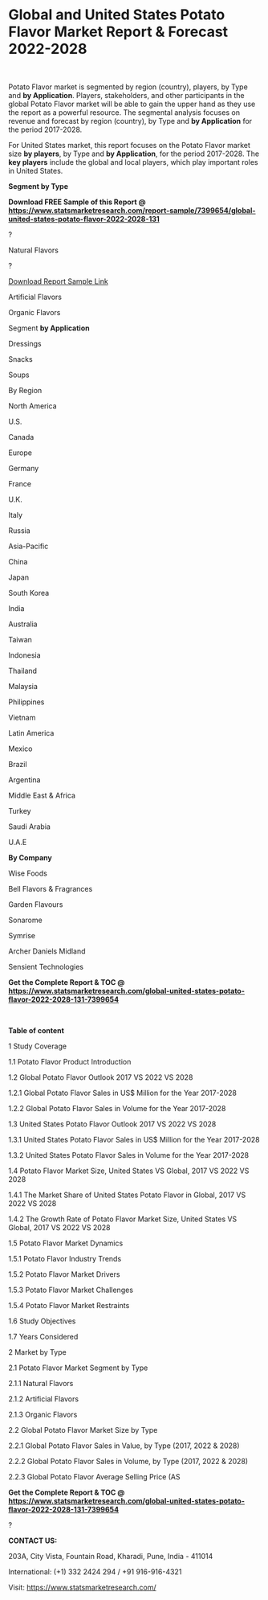 <h1>Global and United States Potato Flavor Market Report & Forecast 2022-2028</h1><br/><p>Potato Flavor market is segmented by region (country), players, by Type and <strong>by Application</strong>. Players, stakeholders, and other participants in the global Potato Flavor market will be able to gain the upper hand as they use the report as a powerful resource. The segmental analysis focuses on revenue and forecast by region (country), by Type and <strong>by Application</strong> for the period 2017-2028.</p>
 
 
 
 <p>For United States market, this report focuses on the Potato Flavor market size <strong>by players</strong>, by Type and <strong>by Application</strong>, for the period 2017-2028. The <strong>key players</strong> include the global and local players, which play important roles in United States.</p>
 
 
 
 <p><strong>Segment by Type</strong></p>
 
 
 
 <div><b>Download FREE Sample of this Report @ <a href="https://www.statsmarketresearch.com/download-free-sample/7399654/global-united-states-potato-flavor-2022-2028-131">https://www.statsmarketresearch.com/report-sample/7399654/global-united-states-potato-flavor-2022-2028-131</a></b></div>
 
 
 
 <p>? </p>
 
 
 
 <p>Natural Flavors</p>
 
 
 
 <p>? </p>
 
 
 
 <p><a href="https://www.statsmarketresearch.com/download-free-sample/7399654/global-united-states-potato-flavor-2022-2028-131">Download Report Sample Link</a></p>
 
 
 
 <p>Artificial Flavors</p>
 
 
 
 <p>Organic Flavors</p>
 
 
 
 <p>Segment <strong>by Application</strong></p>
 
 
 
 <p>Dressings</p>
 
 
 
 <p>Snacks</p>
 
 
 
 <p>Soups</p>
 
 
 
 <p>By Region</p>
 
 
 
 <p>North America</p>
 
 
 
 <p>U.S.</p>
 
 
 
 <p>Canada</p>
 
 
 
 <p>Europe</p>
 
 
 
 <p>Germany</p>
 
 
 
 <p>France</p>
 
 
 
 <p>U.K.</p>
 
 
 
 <p>Italy</p>
 
 
 
 <p>Russia</p>
 
 
 
 <p>Asia-Pacific</p>
 
 
 
 <p>China</p>
 
 
 
 <p>Japan</p>
 
 
 
 <p>South Korea</p>
 
 
 
 <p>India</p>
 
 
 
 <p>Australia</p>
 
 
 
 <p>Taiwan</p>
 
 
 
 <p>Indonesia</p>
 
 
 
 <p>Thailand</p>
 
 
 
 <p>Malaysia</p>
 
 
 
 <p>Philippines</p>
 
 
 
 <p>Vietnam</p>
 
 
 
 <p>Latin America</p>
 
 
 
 <p>Mexico</p>
 
 
 
 <p>Brazil</p>
 
 
 
 <p>Argentina</p>
 
 
 
 <p>Middle East & Africa</p>
 
 
 
 <p>Turkey</p>
 
 
 
 <p>Saudi Arabia</p>
 
 
 
 <p>U.A.E</p>
 
 
 
 <p><strong>By Company</strong></p>
 
 
 
 <p>Wise Foods</p>
 
 
 
 <p>Bell Flavors & Fragrances</p>
 
 
 
 <p>Garden Flavours</p>
 
 
 
 <p>Sonarome</p>
 
 
 
 <p>Symrise</p>
 
 
 
 <p>Archer Daniels Midland</p>
 
 
 
 <p>Sensient Technologies</p>
 
 
 
 <div><b>Get the Complete Report & TOC @ <a href="https://www.statsmarketresearch.com/global-united-states-potato-flavor-2022-2028-131-7399654">https://www.statsmarketresearch.com/global-united-states-potato-flavor-2022-2028-131-7399654</a></b></div>
 
 
 
 <p><br />
 
 <b>Table of content</b></p>
 
 
 
 <p>1 Study Coverage<br />
 
 1.1 Potato Flavor Product Introduction<br />
 
 1.2 Global Potato Flavor Outlook 2017 VS 2022 VS 2028<br />
 
 1.2.1 Global Potato Flavor Sales in US$ Million for the Year 2017-2028<br />
 
 1.2.2 Global Potato Flavor Sales in Volume for the Year 2017-2028<br />
 
 1.3 United States Potato Flavor Outlook 2017 VS 2022 VS 2028<br />
 
 1.3.1 United States Potato Flavor Sales in US$ Million for the Year 2017-2028<br />
 
 1.3.2 United States Potato Flavor Sales in Volume for the Year 2017-2028<br />
 
 1.4 Potato Flavor Market Size, United States VS Global, 2017 VS 2022 VS 2028<br />
 
 1.4.1 The Market Share of United States Potato Flavor in Global, 2017 VS 2022 VS 2028<br />
 
 1.4.2 The Growth Rate of Potato Flavor Market Size, United States VS Global, 2017 VS 2022 VS 2028<br />
 
 1.5 Potato Flavor Market Dynamics<br />
 
 1.5.1 Potato Flavor Industry Trends<br />
 
 1.5.2 Potato Flavor Market Drivers<br />
 
 1.5.3 Potato Flavor Market Challenges<br />
 
 1.5.4 Potato Flavor Market Restraints<br />
 
 1.6 Study Objectives<br />
 
 1.7 Years Considered<br />
 
 2 Market by Type<br />
 
 2.1 Potato Flavor Market Segment by Type<br />
 
 2.1.1 Natural Flavors<br />
 
 2.1.2 Artificial Flavors<br />
 
 2.1.3 Organic Flavors<br />
 
 2.2 Global Potato Flavor Market Size by Type<br />
 
 2.2.1 Global Potato Flavor Sales in Value, by Type (2017, 2022 & 2028)<br />
 
 2.2.2 Global Potato Flavor Sales in Volume, by Type (2017, 2022 & 2028)<br />
 
 2.2.3 Global Potato Flavor Average Selling Price (AS</p>
 
 
 
 <div><b>Get the Complete Report & TOC @ <a href="https://www.statsmarketresearch.com/global-united-states-potato-flavor-2022-2028-131-7399654">https://www.statsmarketresearch.com/global-united-states-potato-flavor-2022-2028-131-7399654</a></b></div>
 
 
 
 <p>? </p>
 
 
 
 <p><b>CONTACT US:</b><br />
 
 203A, City Vista, Fountain Road, Kharadi, Pune, India - 411014<br />
 
 International: (+1) 332 2424 294 / +91 916-916-4321<br />
 
 Visit: <a href="https://www.statsmarketresearch.com/">https://www.statsmarketresearch.com/</a></p>